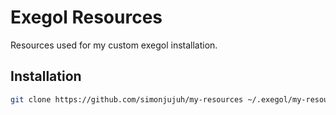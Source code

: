 # Exegol Resources

Resources used for my custom exegol installation.

## Installation

```bash
git clone https://github.com/simonjujuh/my-resources ~/.exegol/my-resources
```
